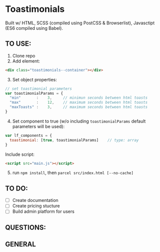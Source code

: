 # Toastimonials

Built w/ HTML, SCSS (compiled using PostCSS & Browserlist), Javasctipt (ES6 compiled using Babel).

## TO USE:

1. Clone repo
2. Add element:

```html
<div class="toastimonials--container"></div>
```

3. Set object properties:

```javascript
// set toastimonial parameters
var toastimonialParams = {
  "min"       :    3,     // minimun seconds between html toasts
  "max"       :    12,    // maximum seconds between html toasts
  "maxToasts" :    3,     // maximum seconds between html toasts
}
```

4. Set component to true (w/o including `toastimonialParams` default parameters will be used):

```javascript
var lf_components = {
  toastimonial: [true, toastimonialParams]    // type: array
}
```


Include script:

```html
<script src="main.js"></script>
```

5. run `npm install`, then `parcel src/index.html [--no-cache]`

## TO DO:
- [ ] Create documentation
- [ ] Create pricing stucture
- [ ] Build admin platform for users

## QUESTIONS:

## GENERAL